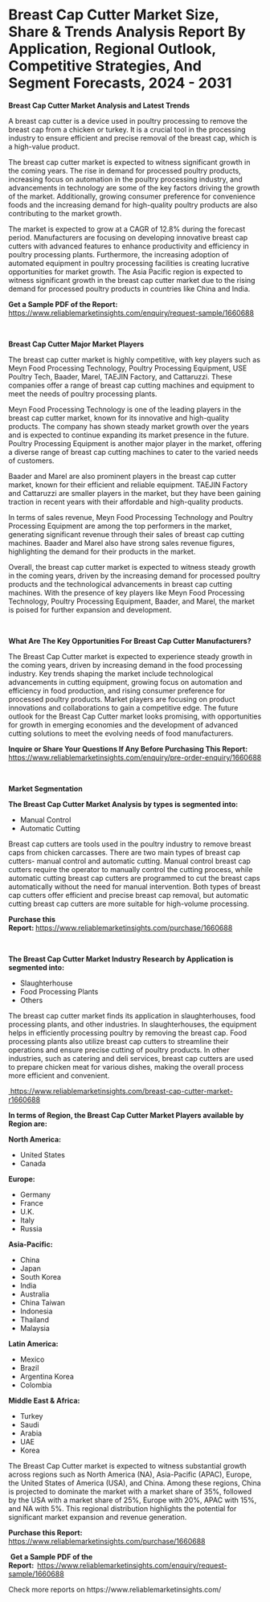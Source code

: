 <p><h1>Breast Cap Cutter Market Size, Share & Trends Analysis Report By Application, Regional Outlook, Competitive Strategies, And Segment Forecasts, 2024 - 2031</h1></p><p><strong>Breast Cap Cutter Market Analysis and Latest Trends</strong></p>
<p><p>A breast cap cutter is a device used in poultry processing to remove the breast cap from a chicken or turkey. It is a crucial tool in the processing industry to ensure efficient and precise removal of the breast cap, which is a high-value product.</p><p>The breast cap cutter market is expected to witness significant growth in the coming years. The rise in demand for processed poultry products, increasing focus on automation in the poultry processing industry, and advancements in technology are some of the key factors driving the growth of the market. Additionally, growing consumer preference for convenience foods and the increasing demand for high-quality poultry products are also contributing to the market growth.</p><p>The market is expected to grow at a CAGR of 12.8% during the forecast period. Manufacturers are focusing on developing innovative breast cap cutters with advanced features to enhance productivity and efficiency in poultry processing plants. Furthermore, the increasing adoption of automated equipment in poultry processing facilities is creating lucrative opportunities for market growth. The Asia Pacific region is expected to witness significant growth in the breast cap cutter market due to the rising demand for processed poultry products in countries like China and India.</p></p>
<p><strong>Get a Sample PDF of the Report:&nbsp;</strong> <a href="https://www.reliablemarketinsights.com/enquiry/request-sample/1660688">https://www.reliablemarketinsights.com/enquiry/request-sample/1660688</a></p>
<p>&nbsp;</p>
<p><strong>Breast Cap Cutter Major Market Players</strong></p>
<p><p>The breast cap cutter market is highly competitive, with key players such as Meyn Food Processing Technology, Poultry Processing Equipment, USE Poultry Tech, Baader, Marel, TAEJIN Factory, and Cattaruzzi. These companies offer a range of breast cap cutting machines and equipment to meet the needs of poultry processing plants.</p><p>Meyn Food Processing Technology is one of the leading players in the breast cap cutter market, known for its innovative and high-quality products. The company has shown steady market growth over the years and is expected to continue expanding its market presence in the future. Poultry Processing Equipment is another major player in the market, offering a diverse range of breast cap cutting machines to cater to the varied needs of customers.</p><p>Baader and Marel are also prominent players in the breast cap cutter market, known for their efficient and reliable equipment. TAEJIN Factory and Cattaruzzi are smaller players in the market, but they have been gaining traction in recent years with their affordable and high-quality products.</p><p>In terms of sales revenue, Meyn Food Processing Technology and Poultry Processing Equipment are among the top performers in the market, generating significant revenue through their sales of breast cap cutting machines. Baader and Marel also have strong sales revenue figures, highlighting the demand for their products in the market.</p><p>Overall, the breast cap cutter market is expected to witness steady growth in the coming years, driven by the increasing demand for processed poultry products and the technological advancements in breast cap cutting machines. With the presence of key players like Meyn Food Processing Technology, Poultry Processing Equipment, Baader, and Marel, the market is poised for further expansion and development.</p></p>
<p>&nbsp;</p>
<p><strong>What Are The Key Opportunities For Breast Cap Cutter Manufacturers?</strong></p>
<p><p>The Breast Cap Cutter market is expected to experience steady growth in the coming years, driven by increasing demand in the food processing industry. Key trends shaping the market include technological advancements in cutting equipment, growing focus on automation and efficiency in food production, and rising consumer preference for processed poultry products. Market players are focusing on product innovations and collaborations to gain a competitive edge. The future outlook for the Breast Cap Cutter market looks promising, with opportunities for growth in emerging economies and the development of advanced cutting solutions to meet the evolving needs of food manufacturers.</p></p>
<p><strong>Inquire or Share Your Questions If Any Before Purchasing This Report:</strong> <a href="https://www.reliablemarketinsights.com/enquiry/pre-order-enquiry/1660688">https://www.reliablemarketinsights.com/enquiry/pre-order-enquiry/1660688</a></p>
<p>&nbsp;</p>
<p><strong>Market Segmentation</strong></p>
<p><strong>The Breast Cap Cutter Market Analysis by types is segmented into:</strong></p>
<p><ul><li>Manual Control</li><li>Automatic Cutting</li></ul></p>
<p><p>Breast cap cutters are tools used in the poultry industry to remove breast caps from chicken carcasses. There are two main types of breast cap cutters- manual control and automatic cutting. Manual control breast cap cutters require the operator to manually control the cutting process, while automatic cutting breast cap cutters are programmed to cut the breast caps automatically without the need for manual intervention. Both types of breast cap cutters offer efficient and precise breast cap removal, but automatic cutting breast cap cutters are more suitable for high-volume processing.</p></p>
<p><strong>Purchase this Report:&nbsp;</strong><a href="https://www.reliablemarketinsights.com/purchase/1660688">https://www.reliablemarketinsights.com/purchase/1660688</a></p>
<p>&nbsp;</p>
<p><strong>The Breast Cap Cutter Market Industry Research by Application is segmented into:</strong></p>
<p><ul><li>Slaughterhouse</li><li>Food Processing Plants</li><li>Others</li></ul></p>
<p><p>The breast cap cutter market finds its application in slaughterhouses, food processing plants, and other industries. In slaughterhouses, the equipment helps in efficiently processing poultry by removing the breast cap. Food processing plants also utilize breast cap cutters to streamline their operations and ensure precise cutting of poultry products. In other industries, such as catering and deli services, breast cap cutters are used to prepare chicken meat for various dishes, making the overall process more efficient and convenient.</p></p>
<p><a href="https://www.reliablemarketinsights.com/breast-cap-cutter-market-r1660688">&nbsp;https://www.reliablemarketinsights.com/breast-cap-cutter-market-r1660688</a></p>
<p><strong>In terms of Region, the Breast Cap Cutter Market Players available by Region are:</strong></p>
<p>
    <p> <strong> North America: </strong>
        <ul>
            <li>United States</li>
            <li>Canada</li>
        </ul>
        </p> 
    <p> <strong> Europe: </strong>
        <ul>
            <li>Germany</li>
            <li>France</li>
            <li>U.K.</li>
            <li>Italy</li>
            <li>Russia</li>
        </ul>
        </p> 
    <p> <strong> Asia-Pacific: </strong>
        <ul>
            <li>China</li>
            <li>Japan</li>
            <li>South Korea</li>
            <li>India</li>
            <li>Australia</li>
            <li>China Taiwan</li>
            <li>Indonesia</li>
            <li>Thailand</li>
            <li>Malaysia</li>
        </ul>
        </p> 
    <p> <strong> Latin America: </strong>
        <ul>
            <li>Mexico</li>
            <li>Brazil</li>
            <li>Argentina Korea</li>
            <li>Colombia</li>
        </ul>
        </p> 
    <p> <strong> Middle East & Africa: </strong>
        <ul>
            <li>Turkey</li>
            <li>Saudi</li>
            <li>Arabia</li>
            <li>UAE</li>
            <li>Korea</li>
        </ul>
    </p>
    </p>
<p><p>The Breast Cap Cutter market is expected to witness substantial growth across regions such as North America (NA), Asia-Pacific (APAC), Europe, the United States of America (USA), and China. Among these regions, China is projected to dominate the market with a market share of 35%, followed by the USA with a market share of 25%, Europe with 20%, APAC with 15%, and NA with 5%. This regional distribution highlights the potential for significant market expansion and revenue generation.</p></p>
<p><strong>Purchase this Report: </strong><a href="https://www.reliablemarketinsights.com/purchase/1660688">https://www.reliablemarketinsights.com/purchase/1660688</a></p>
<p>&nbsp;<strong>Get a Sample PDF of the Report:&nbsp;&nbsp;</strong><a href="https://www.reliablemarketinsights.com/enquiry/request-sample/1660688">https://www.reliablemarketinsights.com/enquiry/request-sample/1660688</a></p>
<p><strong></strong></p>
<p>Check more reports on https://www.reliablemarketinsights.com/</p>